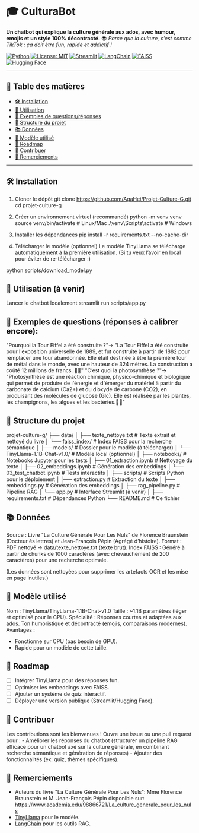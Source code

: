 # 🎓 CulturaBot

**Un chatbot qui explique la culture générale aux ados, avec humour, emojis et un style 100% décontracté.** 😎
*Parce que la culture, c’est comme TikTok : ça doit être fun, rapide et addictif !*

[![Python](https://img.shields.io/badge/Python-3.10-blue)](https://www.python.org/)
[![License: MIT](https://img.shields.io/badge/License-MIT-yellow.svg)](https://opensource.org/licenses/MIT)
[![Streamlit](https://img.shields.io/badge/Streamlit-1.28.0-ff4b4b)](https://streamlit.io/)
[![LangChain](https://img.shields.io/badge/LangChain-0.3.27-green)](https://python.langchain.com/)
[![FAISS](https://img.shields.io/badge/FAISS-1.7.4-orange)](https://github.com/facebookresearch/faiss)
[![Hugging Face](https://img.shields.io/badge/Hugging%20Face-TinyLlama-yellow)](https://huggingface.co/TinyLlama)


---

## 📌 Table des matières
- [🛠 Installation](#-installation)
- [🚀 Utilisation](#-utilisation)
- [🌟 Exemples de questions/réponses](#-exemples-de-questionsréponses)
- [📂 Structure du projet](#-structure-du-projet)
- [📚 Données](#-données)
- [🤖 Modèle utilisé](#-modèle-utilisé)
- [🚀 Roadmap](#-suite-de-développement)
- [🙌 Contribuer](#-optimiser-ajouter-des-fonctionnalités)
- [🙏 Remerciements](#-remerciements)

---

## 🛠 Installation


1. Cloner le dépôt
git clone https://github.com/AgaHei/Projet-Culture-G.git
cd projet-culture-g

2. Créer un environnement virtuel (recommandé)
python -m venv venv
source venv/bin/activate  # Linux/Mac
.\venv\Scripts\activate   # Windows

3. Installer les dépendances
pip install -r requirements.txt --no-cache-dir

4. Télécharger le modèle (optionnel)
Le modèle TinyLlama se télécharge automatiquement à la première utilisation.
(Si tu veux l’avoir en local pour éviter de re-télécharger :)

python scripts/download_model.py

## 🚀 Utilisation (à venir)
Lancer le chatbot localement
streamlit run scripts/app.py

## 🌟 Exemples de questions (réponses à calibrer encore):

"Pourquoi la Tour Eiffel a été construite ?"→ 
    "La Tour Eiffel a été construite pour l'exposition universelle de 1889, et fut construite à partir de 1882 pour remplacer une tour abandonnée. Elle était destinée à être la première tour de métal dans le monde, avec une hauteur de 324 mètres. La construction a coûté 12 millions de francs. 🗼✨"
"C’est quoi la photosynthèse ?"→ 
    "Photosynthèse est une réaction chimique, physico-chimique et biologique qui permet de produire de l'énergie et d'émerger du matériel à partir du carbonate de calcium (Ca2+) et du dioxyde de carbone (CO2), en produisant des molécules de glucose (Glc). Elle est réalisée par les plantes, les champignons, les algues et les bactéries.🌿💚"

## 📂 Structure du projet

projet-culture-g/
├── data/
│   ├── texte_nettoye.txt       # Texte extrait et nettoyé du livre
│   └── faiss_index/            # Index FAISS pour la recherche sémantique
│
├── models/                     # Dossier pour le modèle (à télécharger)
│   └── TinyLlama-1.1B-Chat-v1.0/  # Modèle local (optionnel)
│
├── notebooks/                  # Notebooks Jupyter pour les tests
│   ├── 01_extraction.ipynb      # Nettoyage du texte
│   ├── 02_embeddings.ipynb      # Génération des embeddings
│   └── 03_test_chatbot.ipynb    # Tests interactifs
│
├── scripts/                    # Scripts Python pour le déploiement
│   ├── extraction.py          # Extraction du texte
│   ├── embeddings.py           # Génération des embeddings
│   ├── rag_pipeline.py         # Pipeline RAG
│   └── app.py                  # Interface Streamlit (à venir)
│
├── requirements.txt            # Dépendances Python
└── README.md                   # Ce fichier

## 📚 Données

Source : Livre "La Culture Générale Pour Les Nuls" de Florence Braunstein (Docteur ès lettres) et Jean-François Pépin (Agrégé d’histoire).
Format : PDF nettoyé → data/texte_nettoye.txt (texte brut).
Index FAISS : Généré à partir de chunks de 1000 caractères (avec chevauchement de 200 caractères) pour une recherche optimale.

(Les données sont nettoyées pour supprimer les artefacts OCR et les mise en page inutiles.)

## 🤖 Modèle utilisé

Nom : TinyLlama/TinyLlama-1.1B-Chat-v1.0
Taille : ~1.1B paramètres (léger et optimisé pour le CPU).
Spécialité : Réponses courtes et adaptées aux ados. Ton humoristique et décontracté (emojis, comparaisons modernes).
Avantages :
- Fonctionne sur CPU (pas besoin de GPU).
- Rapide pour un modèle de cette taille.

## 🚀 Roadmap
- [ ] Intégrer TinyLlama pour des réponses fun.
- [ ] Optimiser les embeddings avec FAISS.
- [ ] Ajouter un système de quiz interactif.
- [ ] Déployer une version publique (Streamlit/Hugging Face).

## 🙌 Contribuer
Les contributions sont les bienvenues ! Ouvre une issue ou une pull request pour :
    - Améliorer les réponses du chatbot (structurer un pipeline RAG efficace pour un chatbot axé sur la culture générale, en combinant recherche sémantique et génération de réponses)
    - Ajouter des fonctionnalités (ex: quiz, thèmes spécifiques).

## 🙏 Remerciements
- Auteurs du livre "La Culture Générale Pour Les Nuls": Mme Florence Braunstein et M. Jean-François Pépin disponible sur: https://www.academia.edu/98866721/La_culture_generale_pour_les_nuls 
- [TinyLlama](https://huggingface.co/TinyLlama) pour le modèle.
- [LangChain](https://python.langchain.com/) pour les outils RAG.